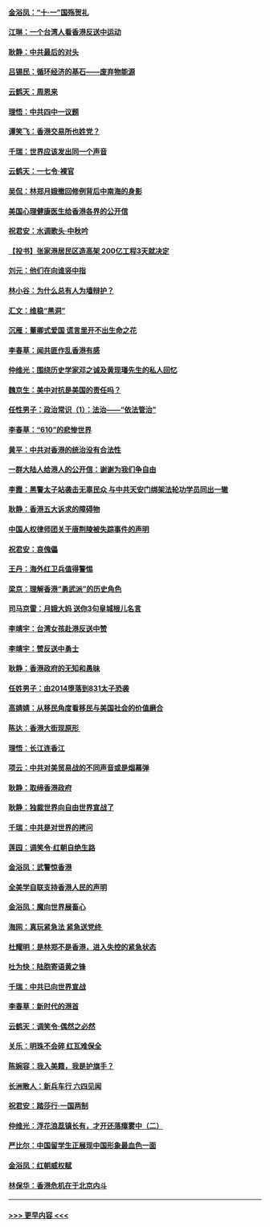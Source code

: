 #### [金浴凤：“十‧一”国殇贺礼](../pages/nsc993/n11509593.md?t=09091244) 
#### [江琳：一个台湾人看香港反送中运动](../pages/nsc993/n11509211.md?t=09091244) 
#### [耿静：中共最后的对头](../pages/nsc993/n11508308.md?t=09091244) 
#### [吕锡民：循环经济的基石——废弃物能源](../pages/nsc993/n11508212.md?t=09091244) 
#### [云鹤天：周恩来](../pages/nsc993/n11508055.md?t=09091244) 
#### [理悟：中共四中一议题](../pages/nsc993/n11507782.md?t=09091244) 
#### [谭笑飞：香港交易所也姓党？](../pages/nsc993/n11507753.md?t=09091244) 
#### [千瑞：世界应该发出同一个声音](../pages/nsc993/n11507290.md?t=09091244) 
#### [云鹤天：一七令‧裸官](../pages/nsc993/n11507177.md?t=09091244) 
#### [吴侃：林郑月娥撤回修例背后中南海的身影](../pages/nsc993/n11506876.md?t=09091244) 
#### [美国心理健康医生给香港各界的公开信](../pages/nsc993/n11506809.md?t=09091244) 
#### [祝君安：水调歌头‧中秋吟](../pages/nsc993/n11506758.md?t=09091244) 
#### [【投书】张家港居民区造高架 200亿工程3天就决定](../pages/nsc993/n11506682.md?t=09091244) 
#### [刘元：他们在向谁竖中指](../pages/nsc993/n11505384.md?t=09091244) 
#### [林小谷：为什么总有人为墙辩护？](../pages/nsc993/n11505226.md?t=09091244) 
#### [汇文：维稳“黑洞”](../pages/nsc993/n11504347.md?t=09091244) 
#### [沉雁：董卿式爱国 谎言里开不出生命之花](../pages/nsc993/n11503215.md?t=09091244) 
#### [李春草：闻共匪作乱香港有感](../pages/nsc993/n11503072.md?t=09091244) 
#### [仲维光：围绕历史学家邓之诚及黄现璠先生的私人回忆](../pages/nsc993/n11501330.md?t=09091244) 
#### [魏京生：美中对抗是美国的责任吗？](../pages/nsc993/n11500723.md?t=09091244) 
#### [任性男子：政治常识（1）：法治——“依法管治”](../pages/nsc993/n11500791.md?t=09091244) 
#### [李春草：“610”的悲惨世界](../pages/nsc993/n11501141.md?t=09091244) 
#### [黄平：中共对香港的统治没有合法性](../pages/nsc993/n11499473.md?t=09091244) 
#### [一群大陆人给港人的公开信：谢谢为我们争自由](../pages/nsc993/n11500402.md?t=09091244) 
#### [李霞：黑警太子站袭击无辜民众 与中共天安门绑架法轮功学员同出一辙](../pages/nsc993/n11499805.md?t=09091244) 
#### [耿静：香港五大诉求的障碍物](../pages/nsc993/n11497578.md?t=09091244) 
#### [中国人权律师团关于唐荆陵被失踪事件的声明](../pages/nsc993/n11500014.md?t=09091244) 
#### [祝君安：哀傀儡](../pages/nsc993/n11499776.md?t=09091244) 
#### [王丹：海外红卫兵值得警惕](../pages/nsc993/n11498138.md?t=09091244) 
#### [梁京：理解香港“勇武派”的历史角色](../pages/nsc993/n11498006.md?t=09091244) 
#### [司马京雷：月娥大妈  送你3句皇城根儿名言](../pages/nsc993/n11497885.md?t=09091244) 
#### [李靖宇：台湾女孩赴港反送中赞](../pages/nsc993/n11497721.md?t=09091244) 
#### [李靖宇：赞反送中勇士](../pages/nsc993/n11497452.md?t=09091244) 
#### [耿静：香港政府的无知和愚昧](../pages/nsc993/n11494238.md?t=09091244) 
#### [任姓男子：由2014堕落到831太子恐袭](../pages/nsc993/n11496683.md?t=09091244) 
#### [高婧婧：从移民角度看移民与美国社会的价值磨合](../pages/nsc993/n11495757.md?t=09091244) 
#### [陈达：香港大街现原形 ](../pages/nsc993/n11495441.md?t=09091244) 
#### [理悟：长江连香江](../pages/nsc993/n11495377.md?t=09091244) 
#### [项云：中共对美贸易战的不同声音或是烟幕弹](../pages/nsc993/n11494929.md?t=09091244) 
#### [耿静：取缔香港政府](../pages/nsc993/n11494218.md?t=09091244) 
#### [耿静：独裁世界向自由世界宣战了](../pages/nsc993/n11494190.md?t=09091244) 
#### [千瑞：中共是对世界的拷问](../pages/nsc993/n11493021.md?t=09091244) 
#### [莲园：调笑令‧红朝自绝生路](../pages/nsc993/n11493011.md?t=09091244) 
#### [金浴凤：武警惊香港](../pages/nsc993/n11492994.md?t=09091244) 
#### [全美学自联支持香港人民的声明](../pages/nsc993/n11492630.md?t=09091244) 
#### [金浴凤：魔向世界展畜心](../pages/nsc993/n11492599.md?t=09091244) 
#### [海网：真玩紧急法 紧急送党终 ](../pages/nsc993/n11492535.md?t=09091244) 
#### [杜耀明：是林郑不是香港，进入失控的紧急状态](../pages/nsc993/n11491420.md?t=09091244) 
#### [吐为快：陆胞寄语黄之锋](../pages/nsc993/n11491117.md?t=09091244) 
#### [千瑞：中共已向世界宣战](../pages/nsc993/n11490123.md?t=09091244) 
#### [李春草：新时代的港首](../pages/nsc993/n11489864.md?t=09091244) 
#### [云鹤天：调笑令·偶然之必然](../pages/nsc993/n11489701.md?t=09091244) 
#### [关乐：明珠不会碎 红瓦难保全](../pages/nsc993/n11489647.md?t=09091244) 
#### [陈婉容：我入美籍，我是护旗手？](../pages/nsc993/n11487908.md?t=09091244) 
#### [长洲散人：新兵车行 六四见闻](../pages/nsc993/n11487729.md?t=09091244) 
#### [祝君安：踏莎行‧一国两制](../pages/nsc993/n11487699.md?t=09091244) 
#### [仲维光：浮花浪蕊镇长有，才开还落瘴雾中（二）](../pages/nsc993/n11483286.md?t=09091244) 
#### [严比尔：中国留学生正展现中国形象最血色一面](../pages/nsc993/n11485145.md?t=09091244) 
#### [金浴凤：红朝威权赋](../pages/nsc993/n11485191.md?t=09091244) 
#### [林保华：香港危机在于北京内斗](../pages/nsc993/n11484593.md?t=09091244) 

----
#### [ >>> 更早内容 <<< ](../indexes/nsc993-earlier.md)
